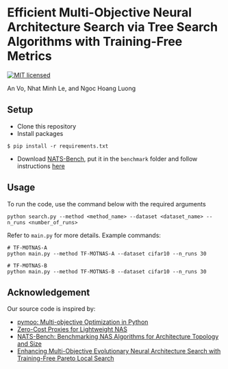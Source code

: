 # Efficient Multi-Objective Neural Architecture Search via Tree Search Algorithms with Training-Free Metrics
[![MIT licensed](https://img.shields.io/badge/license-MIT-brightgreen.svg)](LICENSE.md)

An Vo, Nhat Minh Le, and Ngoc Hoang Luong

## Setup
- Clone this repository
- Install packages
```
$ pip install -r requirements.txt
```
- Download [NATS-Bench](https://drive.google.com/drive/folders/17S2Xg_rVkUul4KuJdq0WaWoUuDbo8ZKB), put it in the `benchmark` folder and follow instructions [here](https://github.com/D-X-Y/NATS-Bench)
## Usage
To run the code, use the command below with the required arguments

```shell
python search.py --method <method_name> --dataset <dataset_name> --n_runs <number_of_runs>
```

Refer to `main.py` for more details.
Example commands:
```shell
# TF-MOTNAS-A
python main.py --method TF-MOTNAS-A --dataset cifar10 --n_runs 30

# TF-MOTNAS-B
python main.py --method TF-MOTNAS-B --dataset cifar10 --n_runs 30
```


## Acknowledgement
Our source code is inspired by:
- [pymoo: Multi-objective Optimization in Python](https://github.com/anyoptimization/pymoo)
- [Zero-Cost Proxies for Lightweight NAS](https://github.com/SamsungLabs/zero-cost-nas)
- [NATS-Bench: Benchmarking NAS Algorithms for Architecture Topology and Size](https://github.com/D-X-Y/NATS-Bench)
- [Enhancing Multi-Objective Evolutionary Neural Architecture Search with Training-Free Pareto Local Search](https://github.com/ELO-Lab/MOENAS-TF-PSI)
